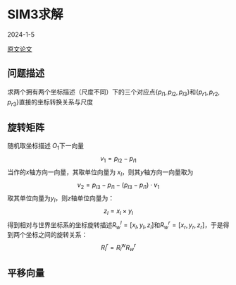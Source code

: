 

# SIM3求解

2024-1-5

[原文论文](https://web.stanford.edu/class/cs273/refs/Absolute-OPT.pdf)

## 问题描述
求两个拥有两个坐标描述（尺度不同）下的三个对应点$\{p_{l1},p_{l2},p_{l3}\}$和$\{p_{r1},p_{r2},p_{r3}\}$直接的坐标转换关系与尺度

## 旋转矩阵
随机取坐标描述 $O_1$下一向量
$$v_1 = p_{l2} - p_{l1}$$
当作的$x$轴方向一向量，其取单位向量为 $x_l$，则其$y$轴方向一向量取为
$$v_2 = p_{l3} - p_{l1} - (p_{l3} - p_{l1})\cdot v_1$$
取其单位向量为$y_l$，则$z$轴单位向量为：
$$z_l = x_l \times y_l$$
得到相对与世界坐标系的坐标旋转描述$R_w^l = [x_l,y_l,z_l]$和$R_w^r = [x_r,y_r,z_r]$，于是得到两个坐标之间的旋转关系：
$$R_l^r = R_l^w R_w^r$$
## 平移向量

